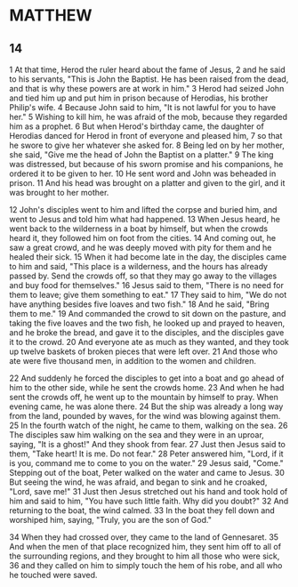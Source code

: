 # MATTHEW

## 14

1 At that time, Herod the ruler heard about the fame of Jesus, 2 and he said to his servants, "This is John the Baptist. He has been raised from the dead, and that is why these powers are at work in him." 3 Herod had seized John and tied him up and put him in prison because of Herodias, his brother Philip's wife. 4 Because John said to him, "It is not lawful for you to have her." 5 Wishing to kill him, he was afraid of the mob, because they regarded him as a prophet. 6 But when Herod's birthday came, the daughter of Herodias danced for Herod in front of everyone and pleased him, 7 so that he swore to give her whatever she asked for. 8 Being led on by her mother, she said, "Give me the head of John the Baptist on a platter." 9 The king was distressed, but because of his sworn promise and his companions, he ordered it to be given to her. 10 He sent word and John was beheaded in prison. 11 And his head was brought on a platter and given to the girl, and it was brought to her mother.

12 John's disciples went to him and lifted the corpse and buried him, and went to Jesus and told him what had happened. 13 When Jesus heard, he went back to the wilderness in a boat by himself, but when the crowds heard it, they followed him on foot from the cities. 14 And coming out, he saw a great crowd, and he was deeply moved with pity for them and he healed their sick. 15 When it had become late in the day, the disciples came to him and said, "This place is a wilderness, and the hours has already passed by. Send the crowds off, so that they may go away to the villages and buy food for themselves." 16 Jesus said to them, "There is no need for them to leave; give them something to eat." 17 They said to him, "We do not have anything besides five loaves and two fish." 18 And he said, "Bring them to me." 19 And commanded the crowd to sit down on the pasture, and taking the five loaves and the two fish, he looked up and prayed to heaven, and he broke the bread, and gave it to the disciples, and the disciples gave it to the crowd. 20 And everyone ate as much as they wanted, and they took up twelve baskets of broken pieces that were left over. 21 And those who ate were five thousand men, in addition to the women and children.

22 And suddenly he forced the disciples to get into a boat and go ahead of him to the other side, while he sent the crowds home. 23 And when he had sent the crowds off, he went up to the mountain by himself to pray. When evening came, he was alone there. 24 But the ship was already a long way from the land, pounded by waves, for the wind was blowing against them. 25 In the fourth watch of the night, he came to them, walking on the sea. 26 The disciples saw him walking on the sea and they were in an uproar, saying, "It is a ghost!" And they shook from fear. 27 Just then Jesus said to them, "Take heart! It is me. Do not fear." 28 Peter answered him, "Lord, if it is you, command me to come to you on the water." 29 Jesus said, "Come." Stepping out of the boat, Peter walked on the water and came to Jesus. 30 But seeing the wind, he was afraid, and began to sink and he croaked, "Lord, save me!" 31 Just then Jesus stretched out his hand and took hold of him and said to him, "You have such little faith. Why did you doubt?" 32 And returning to the boat, the wind calmed. 33 In the boat they fell down and worshiped him, saying, "Truly, you are the son of God."

34 When they had crossed over, they came to the land of Gennesaret. 35 And when the men of that place recognized him, they sent him off to all of the surrounding regions, and they brought to him all those who were sick, 36 and they called on him to simply touch the hem of his robe, and all who he touched were saved.